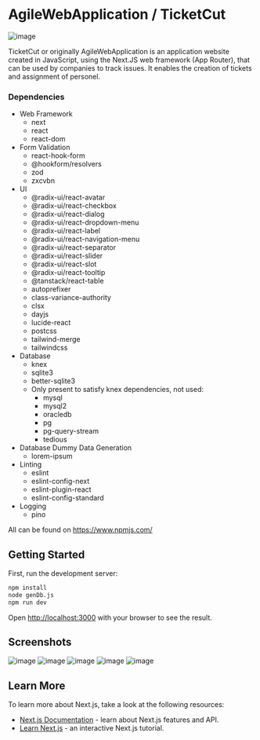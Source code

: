 # AgileWebApplication / TicketCut

![image](https://github.com/ar00n/AgileWebApplication/assets/29901295/70a3bdd5-fd71-4c38-a82b-42f403f00fe6)

TicketCut or originally AgileWebApplication is an application website created in JavaScript, using the Next.JS web framework (App Router), that can be used by companies to track issues. It enables the creation of tickets and assignment of personel.


### Dependencies
- Web Framework
  - next
  - react
  - react-dom
- Form Validation
  - react-hook-form
  - @hookform/resolvers
  - zod
  - zxcvbn
- UI
  - @radix-ui/react-avatar
  - @radix-ui/react-checkbox
  - @radix-ui/react-dialog
  - @radix-ui/react-dropdown-menu
  - @radix-ui/react-label
  - @radix-ui/react-navigation-menu
  - @radix-ui/react-separator
  - @radix-ui/react-slider
  - @radix-ui/react-slot
  - @radix-ui/react-tooltip
  - @tanstack/react-table
  - autoprefixer
  - class-variance-authority
  - clsx
  - dayjs
  - lucide-react
  - postcss
  - tailwind-merge
  - tailwindcss
- Database
  - knex
  - sqlite3
  - better-sqlite3
  - Only present to satisfy knex dependencies, not used:
    - mysql
    - mysql2
    - oracledb
    - pg
    - pg-query-stream
    - tedious
- Database Dummy Data Generation
  - lorem-ipsum
- Linting
  - eslint
  - eslint-config-next
  - eslint-plugin-react
  - eslint-config-standard
- Logging
  - pino 

All can be found on https://www.npmjs.com/

## Getting Started

First, run the development server:

```bash
npm install
node genDb.js
npm run dev
```

Open [http://localhost:3000](http://localhost:3000) with your browser to see the result.


## Screenshots

![image](https://github.com/ar00n/AgileWebApplication/assets/29901295/728c1e12-ab89-4386-8841-dae0523f8e19)
![image](https://github.com/ar00n/AgileWebApplication/assets/29901295/7e7a95e2-6248-41c9-845a-60e0b6e46d6f)
![image](https://github.com/ar00n/AgileWebApplication/assets/29901295/94d7427d-fbe8-487d-8f35-a1c1e75b0890)
![image](https://github.com/ar00n/AgileWebApplication/assets/29901295/2903022e-7b67-4eb6-9ef7-5b41483abee0)
![image](https://github.com/ar00n/AgileWebApplication/assets/29901295/c5eb3b35-8307-4551-91d3-c55c02f29dc4)


## Learn More

To learn more about Next.js, take a look at the following resources:

- [Next.js Documentation](https://nextjs.org/docs) - learn about Next.js features and API.
- [Learn Next.js](https://nextjs.org/learn) - an interactive Next.js tutorial.
